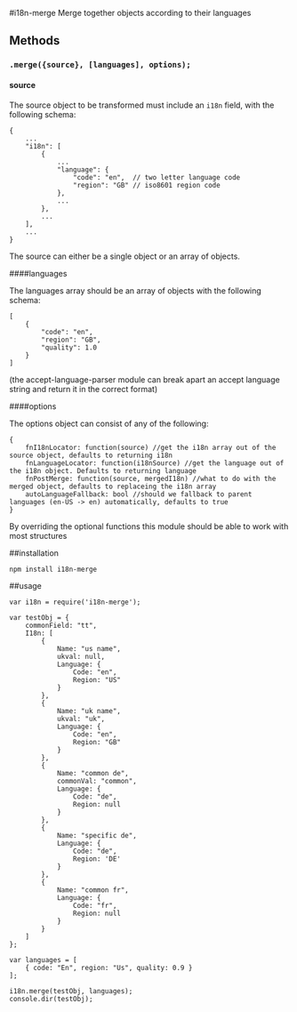 #i18n-merge
Merge together objects according to their languages

## Methods

### `.merge({source}, [languages], options);`

#### source

The source object to be transformed must include an `i18n` field, with the following schema:

```
{
    ...
    "i18n": [
        {
            ...
            "language": {
                "code": "en",  // two letter language code
                "region": "GB" // iso8601 region code
            },
            ...
        },
        ...
    ],
    ...
}
```

The source can either be a single object or an array of objects.

####languages

The languages array should be an array of objects with the following schema:

```
[
    {
        "code": "en",
        "region": "GB",
        "quality": 1.0
    }
]
```

(the accept-language-parser module can break apart an accept language string and return it in the correct format)


####options

The options object can consist of any of the following:

```
{
    fnI18nLocator: function(source) //get the i18n array out of the source object, defaults to returning i18n
    fnLanguageLocator: function(i18nSource) //get the language out of the i18n object. Defaults to returning language
    fnPostMerge: function(source, mergedI18n) //what to do with the merged object, defaults to replaceing the i18n array
    autoLanguageFallback: bool //should we fallback to parent languages (en-US -> en) automatically, defaults to true
}
```

By overriding the optional functions this module should be able to work with most structures

##installation
```
npm install i18n-merge
```

##usage
```
var i18n = require('i18n-merge');

var testObj = {
    commonField: "tt",
    I18n: [
        {
            Name: "us name",
            ukval: null,
            Language: {
                Code: "en",
                Region: "US"
            }
        },
        {
            Name: "uk name",
            ukval: "uk",
            Language: {
                Code: "en",
                Region: "GB"
            }
        },
        {
            Name: "common de",
            commonVal: "common",
            Language: {
                Code: "de",
                Region: null
            }
        },
        {
            Name: "specific de",
            Language: {
                Code: "de",
                Region: 'DE'
            }
        },
        {
            Name: "common fr",
            Language: {
                Code: "fr",
                Region: null
            }
        }
    ]
};

var languages = [
    { code: "En", region: "Us", quality: 0.9 }
];

i18n.merge(testObj, languages);
console.dir(testObj);

```



